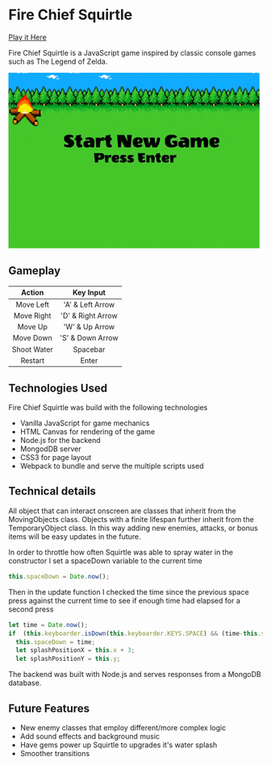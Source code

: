 # Fire Chief Squirtle

[Play it Here](https://sloq.github.io/Fire_Chief_Squirtle/)

Fire Chief Squirtle is a JavaScript game inspired by classic console games such as The Legend of Zelda.

![Fire Chief Squirtle Gif](docs/squirtle.gif)

## Gameplay

| Action     | Key Input      |
|:----------:|:--------------:|
| Move Left  | 'A' & Left Arrow |
| Move Right | 'D' & Right Arrow|
| Move Up    | 'W' & Up Arrow   |
| Move Down  | 'S' & Down Arrow |
| Shoot Water| Spacebar         |
| Restart    | Enter            |

## Technologies Used
Fire Chief Squirtle was build with the following technologies
* Vanilla JavaScript for game mechanics
* HTML Canvas for rendering of the game
* Node.js for the backend
* MongodDB server
* CSS3 for page layout
* Webpack to bundle and serve the multiple scripts used


## Technical details

All object that can interact onscreen are classes that inherit from the MovingObjects class. Objects with a finite lifespan further inherit from the TemporaryObject class. In this way adding new enemies, attacks, or bonus items will be easy updates in the future.

In order to throttle how often Squirtle was able to spray water in the constructor I set a spaceDown variable to the current time

```javascript
this.spaceDown = Date.now();
```
Then in the update function I checked the time since the previous space press against the current time to see if enough time had elapsed for a second press

```javascript
let time = Date.now();
if  (this.keyboarder.isDown(this.keyboarder.KEYS.SPACE) && (time-this.spaceDown > 500)) {
  this.spaceDown = time;
  let splashPositionX = this.x + 3;
  let splashPositionY = this.y;
```
The backend was built with Node.js and serves responses from a MongoDB database.

## Future Features

* New enemy classes that employ different/more complex logic
* Add sound effects and background music
* Have gems power up Squirtle to upgrades it's water splash
* Smoother transitions
